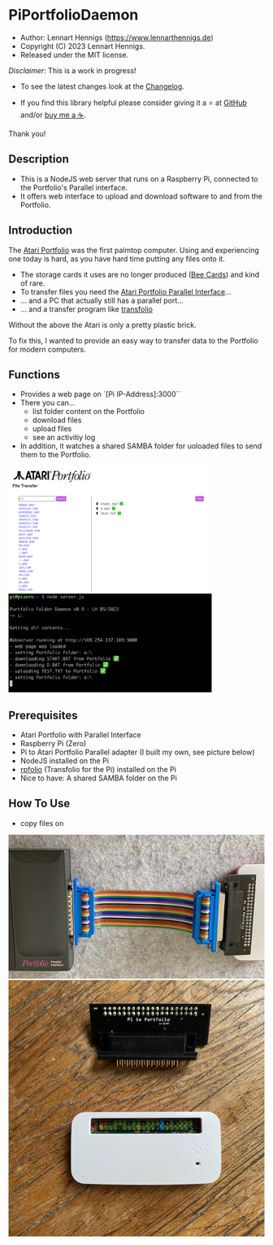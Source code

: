 # PiPortfolioDaemon

- Author: Lennart Hennigs (<https://www.lennarthennigs.de>)
- Copyright (C) 2023 Lennart Hennigs.
- Released under the MIT license.

*Disclaimer*: This is a work in progress!

- To see the latest changes look at the [Changelog](https://github.com/LennartHennigs/PiPortfolioDaemon/blob/master/CHANGELOG.md).

- If you find this library helpful please consider giving it a ⭐️ at [GitHub](https://github.com/LennartHennigs/Button2) and/or [buy me a ☕️](https://ko-fi.com/lennart0815).

Thank you!

## Description

- This is a NodeJS web server that runs on a Raspberry Pi, connected to the Portfolio's Parallel interface.
- It offers web interface to upload and download software to and from the Portfolio.
## Introduction

The [Atari Portfolio](https://en.wikipedia.org/wiki/Atari_Portfolio) was the first palmtop computer.
Using and experiencing one today is hard, as you have hard time putting any files onto it.

- The storage cards it uses are no longer produced ([Bee Cards](https://en.wikipedia.org/wiki/Bee_Card_(game_cartridge))) and kind of rare.
- To transfer files you need the [Atari Portfolio Parallel Interface](https://www.atari-computermuseum.de/hpc_peri.htm)...
- ... and a PC that actually still has a parallel port...
- ... and a transfer program like [transfolio](http://www.pofowiki.de/doku.php?id=software:vorstellung:exchanges:transfolio)

Without the above the Atari is only a pretty plastic brick.

To fix this, I wanted to provide an easy way to transfer data to the Portfolio for modern computers.
## Functions

- Provides a web page on `[Pi IP-Address]:3000``
- There you can...
  - list folder content on the Portfolio
  - download files
  - upload files
  - see an activitiy log
- In addition, it watches a shared SAMBA folder for uoloaded files to send them to the Portfolio.


<kbd><img src="images/preview.png" width="400px" /></kbd>
<kbd><img src="images/output.png" width="400px" /></kbd>

## Prerequisites

- Atari Portfolio with Parallel Interface
- Raspberry Pi (Zero)
- Pi to Atari Portfolio Parallel adapter (I built my own, see picture below)
- NodeJS installed on the Pi
- [rpfolio](https://github.com/LennartHennigs/transfolio) (Transfolio for the Pi) installed on the Pi
- Nice to have: A shared SAMBA folder on the Pi

## How To Use

- copy files on 

<kbd><img src="images/platine2.png" /></kbd>
<kbd><img src="images/platine1.png" /></kbd>
